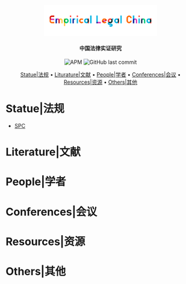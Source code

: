 <div align="center"><img src="img/logo-empiricallegal-long.png" width="300px"/></div>

<h4 align="center">
  中国法律实证研究
</h4>
<div align="center">
	<img alt="APM" src="https://img.shields.io/apm/l/github">
    <img alt="GitHub last commit" src="https://img.shields.io/github/last-commit/imchongliu/empiricallegal">
	</div>

<p align="center">
  <a href="#Statue|法规">Statue|法规</a> •
  <a href="#Literature|文献">Liturature|文献</a> •
  <a href="#People|学者">People|学者</a> •
  <a href="#Conferences|会议">Conferences|会议</a> •
  <a href="#Resources|资源">Resources|资源</a> •
  <a href="#Others|其他">Others|其他</a> 
</p>




# Statue|法规

* [SPC](./statue-spc.md)
# Literature|文献

# People|学者

# Conferences|会议

# Resources|资源

# Others|其他


